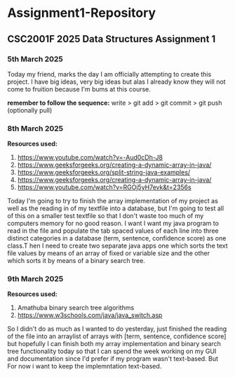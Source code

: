 # Assignment1-Repository

## CSC2001F 2025 Data Structures Assignment 1

### 5th March 2025

Today my friend, marks the day I am officially attempting to create this project. I have big ideas, very big ideas but alas I already know they will not come to fruition because I'm bums at this course.

**remember  to follow the sequence:** write > git add > git commit > git push (optionally pull)

### 8th March 2025

**Resources used:** 
1) https://www.youtube.com/watch?v=-Aud0cDh-J8
2) https://www.geeksforgeeks.org/creating-a-dynamic-array-in-java/
3) https://www.geeksforgeeks.org/split-string-java-examples/
4) https://www.geeksforgeeks.org/creating-a-dynamic-array-in-java/
5) https://www.youtube.com/watch?v=RGOj5yH7evk&t=2356s


Today I'm going to try to finish the array implementation of my project as well as the reading in of my textfile into a database, but I'm going to test all of this on a smaller test textfile so that I don't waste too much of my computers memory for no good reason. I want  I want my java program to read in the file and populate the tab spaced values of each line into three distinct categories in a database (term, sentence, confidence score) as one class.T hen I need to create two separate java apps one which sorts the text file values by means of an array of fixed or variable size and the other which sorts it by means of a binary search tree.

### 9th March 2025

**Resources used:** 
1) Amathuba binary search tree algorithms
2) https://www.w3schools.com/java/java_switch.asp


So I didn't do as much as I wanted to do yesterday, just finished the reading of the file into an arraylist of arrays with [term, sentence, confidence score] but hopefully I can finish both my array implementation and binary search tree functionality today so that I can spend the week working on my GUI and documentation since I'd prefer if my program wasn't text-based. But For now i want to keep the implemntation text-based. 
